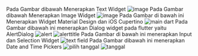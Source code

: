 Pada Gambar dibawah Menerapkan Text Widget
![image](https://github.com/user-attachments/assets/be69d070-988c-4b3a-83ca-09dffdda2361)
Pada Gambar dibawah Menerapkan Image Widget
![image](https://github.com/user-attachments/assets/e7530a12-993d-4615-956f-3f4a58529a05)
Pada Gambar di bawah ini Menerapkan Widget Material Design dan iOS Cupertino
![main dart](https://github.com/user-attachments/assets/420cd9ec-8d5e-46cb-82e1-b371e7e856ea)
Pada Gambar dibawah ini menerapkan Dialog widget pada flutter yaitu AlertDialog
![alert](https://github.com/user-attachments/assets/c038cdd1-6891-41fd-b0d5-8ea7d45d8e3b)
![alerttitle](https://github.com/user-attachments/assets/03d91e44-22a5-4997-b619-2bb5f811477c)
Pada Gambar di bawah ini menerapkan Input dan Selection Widget
![text field](https://github.com/user-attachments/assets/829bca0e-d0cb-4c34-848c-8d4fd9825bfd)
Pada Gambar dibawah ini menerapkan Date and Time Pickers
![pilih tanggal](https://github.com/user-attachments/assets/01272d26-f7f9-4731-802f-3f3c699fb4c2)
![tanggal](https://github.com/user-attachments/assets/b0e4bb5d-6664-4243-8999-adb62ef497e0)
